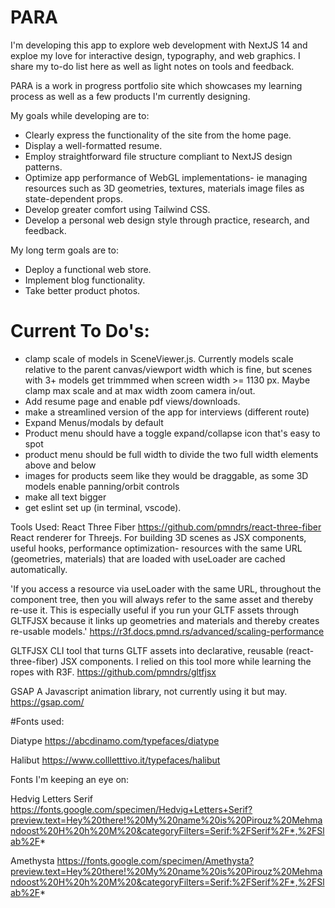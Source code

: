 # PARA

I'm developing this app to explore web development with NextJS 14 and exploe my love for interactive design, typography, and web graphics.
I share my to-do list here as well as light notes on tools and feedback.

PARA is a work in progress portfolio site which showcases my learning process as well as a few products I'm currently designing.

My goals while developing are to:

- Clearly express the functionality of the site from the home page.
- Display a well-formatted resume.
- Employ straightforward file structure compliant to NextJS design patterns.
- Optimize app performance of WebGL implementations- ie managing resources such as 3D geometries, textures, materials image files as state-dependent props.
- Develop greater comfort using Tailwind CSS.
- Develop a personal web design style through practice, research, and feedback.

My long term goals are to:

- Deploy a functional web store.
- Implement blog functionality.
- Take better product photos.

# Current To Do's:

- clamp scale of models in SceneViewer.js. Currently models scale relative to the parent canvas/viewport width which is fine,
  but scenes with 3+ models get trimmmed when screen width >= 1130 px.
  Maybe clamp max scale and at max width zoom camera in/out.
- Add resume page and enable pdf views/downloads.
- make a streamlined version of the app for interviews (different route)
- Expand Menus/modals by default
- Product menu should have a toggle expand/collapse icon that's easy to spot
- product menu should be full width to divide the two full width elements above and below
- images for products seem like they would be draggable, as some 3D models enable panning/orbit controls
- make all text bigger
- get eslint set up (in terminal, vscode).

Tools Used:
React Three Fiber
https://github.com/pmndrs/react-three-fiber
React renderer for Threejs. For building 3D scenes as JSX components, useful hooks, performance optimization- resources with the same URL (geometries, materials) that are loaded with useLoader are cached automatically.

'If you access a resource via useLoader with the same URL, throughout the component tree, then you will always refer to the same asset and thereby re-use it. This is especially useful if you run your GLTF assets through GLTFJSX because it links up geometries and materials and thereby creates re-usable models.'
https://r3f.docs.pmnd.rs/advanced/scaling-performance

GLTFJSX
CLI tool that turns GLTF assets into declarative, reusable (react-three-fiber) JSX components. I relied on this tool more while learning the ropes with R3F.
https://github.com/pmndrs/gltfjsx

GSAP
A Javascript animation library, not currently using it but may.
https://gsap.com/

#Fonts used:

Diatype
https://abcdinamo.com/typefaces/diatype

Halibut
https://www.collletttivo.it/typefaces/halibut

Fonts I'm keeping an eye on:

Hedvig Letters Serif
https://fonts.google.com/specimen/Hedvig+Letters+Serif?preview.text=Hey%20there!%20My%20name%20is%20Pirouz%20Mehmandoost%20H%20h%20M%20&categoryFilters=Serif:%2FSerif%2F*,%2FSlab%2F*

Amethysta
https://fonts.google.com/specimen/Amethysta?preview.text=Hey%20there!%20My%20name%20is%20Pirouz%20Mehmandoost%20H%20h%20M%20&categoryFilters=Serif:%2FSerif%2F*,%2FSlab%2F*
